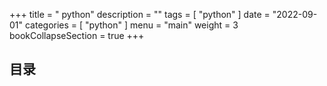 
+++
title = " python"
description = ""
tags = [
    "python"
]
date = "2022-09-01"
categories = [
    "python"
]
menu = "main"
weight = 3
bookCollapseSection = true
+++





## 目录


